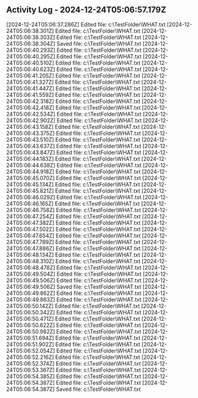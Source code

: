 ## Activity Log - 2024-12-24T05:06:57.179Z

[2024-12-24T05:06:37.286Z] Edited file: c:\TestFolder\WHAT.txt
[2024-12-24T05:06:38.301Z] Edited file: c:\TestFolder\WHAT.txt
[2024-12-24T05:06:38.303Z] Edited file: c:\TestFolder\WHAT.txt
[2024-12-24T05:06:38.304Z] Saved file: c:\TestFolder\WHAT.txt
[2024-12-24T05:06:40.293Z] Edited file: c:\TestFolder\WHAT.txt
[2024-12-24T05:06:40.295Z] Edited file: c:\TestFolder\WHAT.txt
[2024-12-24T05:06:40.510Z] Edited file: c:\TestFolder\WHAT.txt
[2024-12-24T05:06:40.623Z] Edited file: c:\TestFolder\WHAT.txt
[2024-12-24T05:06:41.205Z] Edited file: c:\TestFolder\WHAT.txt
[2024-12-24T05:06:41.327Z] Edited file: c:\TestFolder\WHAT.txt
[2024-12-24T05:06:41.447Z] Edited file: c:\TestFolder\WHAT.txt
[2024-12-24T05:06:41.559Z] Edited file: c:\TestFolder\WHAT.txt
[2024-12-24T05:06:42.318Z] Edited file: c:\TestFolder\WHAT.txt
[2024-12-24T05:06:42.418Z] Edited file: c:\TestFolder\WHAT.txt
[2024-12-24T05:06:42.534Z] Edited file: c:\TestFolder\WHAT.txt
[2024-12-24T05:06:42.902Z] Edited file: c:\TestFolder\WHAT.txt
[2024-12-24T05:06:43.158Z] Edited file: c:\TestFolder\WHAT.txt
[2024-12-24T05:06:43.375Z] Edited file: c:\TestFolder\WHAT.txt
[2024-12-24T05:06:43.510Z] Edited file: c:\TestFolder\WHAT.txt
[2024-12-24T05:06:43.637Z] Edited file: c:\TestFolder\WHAT.txt
[2024-12-24T05:06:43.847Z] Edited file: c:\TestFolder\WHAT.txt
[2024-12-24T05:06:44.183Z] Edited file: c:\TestFolder\WHAT.txt
[2024-12-24T05:06:44.638Z] Edited file: c:\TestFolder\WHAT.txt
[2024-12-24T05:06:44.918Z] Edited file: c:\TestFolder\WHAT.txt
[2024-12-24T05:06:45.070Z] Edited file: c:\TestFolder\WHAT.txt
[2024-12-24T05:06:45.134Z] Edited file: c:\TestFolder\WHAT.txt
[2024-12-24T05:06:45.821Z] Edited file: c:\TestFolder\WHAT.txt
[2024-12-24T05:06:46.029Z] Edited file: c:\TestFolder\WHAT.txt
[2024-12-24T05:06:46.165Z] Edited file: c:\TestFolder\WHAT.txt
[2024-12-24T05:06:46.758Z] Edited file: c:\TestFolder\WHAT.txt
[2024-12-24T05:06:47.254Z] Edited file: c:\TestFolder\WHAT.txt
[2024-12-24T05:06:47.382Z] Edited file: c:\TestFolder\WHAT.txt
[2024-12-24T05:06:47.502Z] Edited file: c:\TestFolder\WHAT.txt
[2024-12-24T05:06:47.654Z] Edited file: c:\TestFolder\WHAT.txt
[2024-12-24T05:06:47.789Z] Edited file: c:\TestFolder\WHAT.txt
[2024-12-24T05:06:47.886Z] Edited file: c:\TestFolder\WHAT.txt
[2024-12-24T05:06:48.134Z] Edited file: c:\TestFolder\WHAT.txt
[2024-12-24T05:06:48.310Z] Edited file: c:\TestFolder\WHAT.txt
[2024-12-24T05:06:48.478Z] Edited file: c:\TestFolder\WHAT.txt
[2024-12-24T05:06:49.504Z] Edited file: c:\TestFolder\WHAT.txt
[2024-12-24T05:06:49.506Z] Edited file: c:\TestFolder\WHAT.txt
[2024-12-24T05:06:49.506Z] Saved file: c:\TestFolder\WHAT.txt
[2024-12-24T05:06:49.862Z] Edited file: c:\TestFolder\WHAT.txt
[2024-12-24T05:06:49.863Z] Edited file: c:\TestFolder\WHAT.txt
[2024-12-24T05:06:50.142Z] Edited file: c:\TestFolder\WHAT.txt
[2024-12-24T05:06:50.342Z] Edited file: c:\TestFolder\WHAT.txt
[2024-12-24T05:06:50.471Z] Edited file: c:\TestFolder\WHAT.txt
[2024-12-24T05:06:50.622Z] Edited file: c:\TestFolder\WHAT.txt
[2024-12-24T05:06:50.982Z] Edited file: c:\TestFolder\WHAT.txt
[2024-12-24T05:06:51.694Z] Edited file: c:\TestFolder\WHAT.txt
[2024-12-24T05:06:51.902Z] Edited file: c:\TestFolder\WHAT.txt
[2024-12-24T05:06:52.054Z] Edited file: c:\TestFolder\WHAT.txt
[2024-12-24T05:06:52.216Z] Edited file: c:\TestFolder\WHAT.txt
[2024-12-24T05:06:52.374Z] Edited file: c:\TestFolder\WHAT.txt
[2024-12-24T05:06:53.367Z] Edited file: c:\TestFolder\WHAT.txt
[2024-12-24T05:06:54.385Z] Edited file: c:\TestFolder\WHAT.txt
[2024-12-24T05:06:54.387Z] Edited file: c:\TestFolder\WHAT.txt
[2024-12-24T05:06:54.387Z] Saved file: c:\TestFolder\WHAT.txt